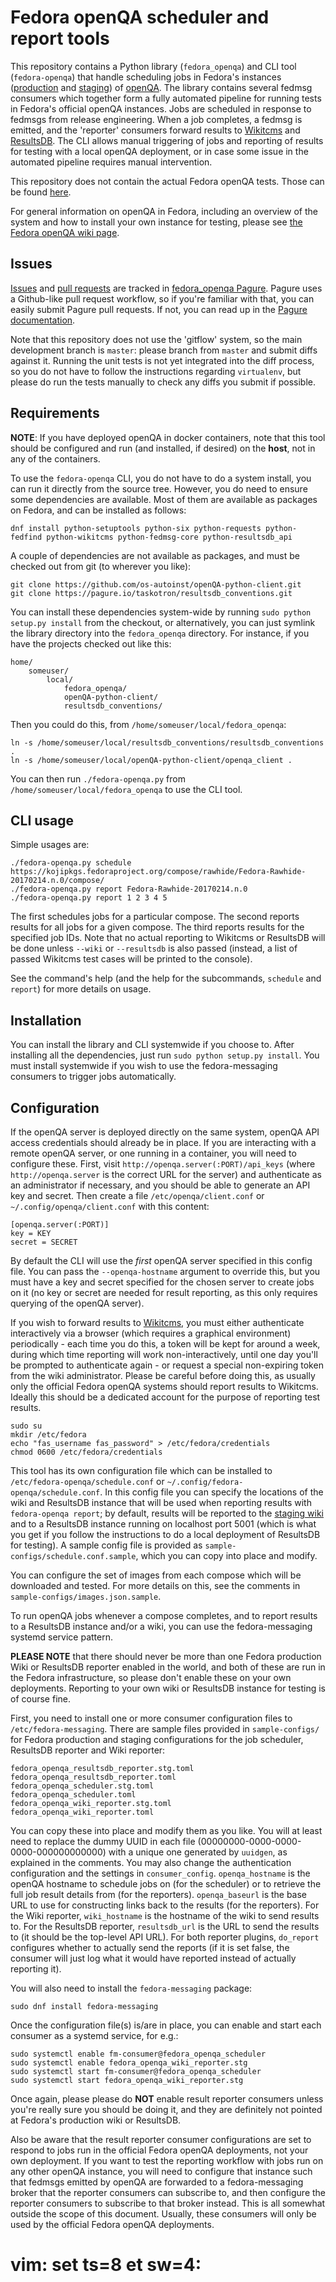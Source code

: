 Fedora openQA scheduler and report tools
========================================

This repository contains a Python library (`fedora_openqa`) and CLI tool (`fedora-openqa`) that handle scheduling jobs in Fedora's instances ([production](https://openqa.fedoraproject.org) and [staging](https://openqa.stg.fedoraproject.org)) of [openQA](http://open.qa/). The library contains several fedmsg consumers which together form a fully automated pipeline for running tests in Fedora's official openQA instances. Jobs are scheduled in response to fedmsgs from release engineering. When a job completes, a fedmsg is emitted, and the 'reporter' consumers forward results to [Wikitcms](https://fedoraproject.org/wiki/Wikitcms) and [ResultsDB](https://fedoraproject.org/wiki/ResultsDB). The CLI allows manual triggering of jobs and reporting of results for testing with a local openQA deployment, or in case some issue in the automated pipeline requires manual intervention.

This repository does not contain the actual Fedora openQA tests. Those can be found [here](https://pagure.io/fedora-qa/os-autoinst-distri-fedora).

For general information on openQA in Fedora, including an overview of the system and how to install your own instance for testing, please see [the Fedora openQA wiki page](https://fedoraproject.org/wiki/openQA).

Issues
------

[Issues](https://pagure.io/fedora-qa/fedora_openqa/issues) and [pull requests](https://pagure.io/fedora-qa/fedora_openqa/pull-requests) are tracked in [fedora_openqa Pagure](https://pagure.io/fedora-qa/fedora_openqa). Pagure uses a Github-like pull request workflow, so if you're familiar with that, you can easily submit Pagure pull requests. If not, you can read up in the [Pagure documentation](https://docs.pagure.org/pagure/usage/index.html).

Note that this repository does not use the 'gitflow' system, so the main development branch is `master`: please branch from `master` and submit diffs against it. Running the unit tests is not yet integrated into the diff process, so you do not have to follow the instructions regarding `virtualenv`, but please do run the tests manually to check any diffs you submit if possible.

Requirements
------------

**NOTE**: If you have deployed openQA in docker containers, note that this tool should be configured and run (and installed, if desired) on the **host**, not in any of the containers.

To use the `fedora-openqa` CLI, you do not have to do a system install, you can run it directly from the source tree. However, you do need to ensure some dependencies are available. Most of them are available as packages on Fedora, and can be installed as follows:

    dnf install python-setuptools python-six python-requests python-fedfind python-wikitcms python-fedmsg-core python-resultsdb_api

A couple of dependencies are not available as packages, and must be checked out from git (to wherever you like):

    git clone https://github.com/os-autoinst/openQA-python-client.git
    git clone https://pagure.io/taskotron/resultsdb_conventions.git

You can install these dependencies system-wide by running `sudo python setup.py install` from the checkout, or alternatively, you can just symlink the library directory into the `fedora_openqa` directory. For instance, if you have the projects checked out like this:

    home/
        someuser/
            local/
                fedora_openqa/
                openQA-python-client/
                resultsdb_conventions/

Then you could do this, from `/home/someuser/local/fedora_openqa`:

    ln -s /home/someuser/local/resultsdb_conventions/resultsdb_conventions .
    ln -s /home/someuser/local/openQA-python-client/openqa_client .

You can then run `./fedora-openqa.py` from `/home/someuser/local/fedora_openqa` to use the CLI tool.

CLI usage
---------

Simple usages are:

    ./fedora-openqa.py schedule https://kojipkgs.fedoraproject.org/compose/rawhide/Fedora-Rawhide-20170214.n.0/compose/
    ./fedora-openqa.py report Fedora-Rawhide-20170214.n.0
    ./fedora-openqa.py report 1 2 3 4 5

The first schedules jobs for a particular compose. The second reports results for all jobs for a given compose. The third reports results for the specified job IDs. Note that no actual reporting to Wikitcms or ResultsDB will be done unless `--wiki` or `--resultsdb` is also passed (instead, a list of passed Wikitcms test cases will be printed to the console).

See the command's help (and the help for the subcommands, `schedule` and `report`) for more details on usage.

Installation
------------

You can install the library and CLI systemwide if you choose to. After installing all the dependencies, just run `sudo python setup.py install`. You must install systemwide if you wish to use the fedora-messaging consumers to trigger jobs automatically.

Configuration
-------------

If the openQA server is deployed directly on the same system, openQA API access credentials should already be in place. If you are interacting with a remote openQA server, or one running in a container, you will need to configure these. First, visit `http://openqa.server(:PORT)/api_keys` (where `http://openqa.server` is the correct URL for the server) and authenticate as an administrator if necessary, and you should be able to generate an API key and secret. Then create a file `/etc/openqa/client.conf` or `~/.config/openqa/client.conf` with this content:

    [openqa.server(:PORT)]
    key = KEY
    secret = SECRET

By default the CLI will use the *first* openQA server specified in this config file. You can pass the `--openqa-hostname` argument to override this, but you must have a key and secret specified for the chosen server to create jobs on it (no key or secret are needed for result reporting, as this only requires querying of the openQA server).

If you wish to forward results to [Wikitcms](https://fedoraproject.org/wiki/Wikitcms), you must either authenticate interactively via a browser (which requires a graphical environment) periodically - each time you do this, a token will be kept for around a week, during which time reporting will work non-interactively, until one day you'll be prompted to authenticate again - or request a special non-expiring token from the wiki administrator. Please be careful before doing this, as usually only the official Fedora openQA systems should report results to Wikitcms. Ideally this should be a dedicated account for the purpose of reporting test results.

    sudo su
    mkdir /etc/fedora
    echo "fas_username fas_password" > /etc/fedora/credentials
    chmod 0600 /etc/fedora/credentials

This tool has its own configuration file which can be installed to `/etc/fedora-openqa/schedule.conf` or `~/.config/fedora-openqa/schedule.conf`. In this config file you can specify the locations of the wiki and ResultsDB instance that will be used when reporting results with `fedora-openqa report`; by default, results will be reported to the [staging wiki](https://stg.fedoraproject.org/wiki/) and to a ResultsDB instance running on localhost port 5001 (which is what you get if you follow the instructions to do a local deployment of ResultsDB for testing). A sample config file is provided as `sample-configs/schedule.conf.sample`, which you can copy into place and modify.

You can configure the set of images from each compose which will be downloaded and tested. For more details on this, see the comments in `sample-configs/images.json.sample`.

To run openQA jobs whenever a compose completes, and to report results to a ResultsDB instance and/or a wiki, you can use the fedora-messaging systemd service pattern.

**PLEASE NOTE** that there should never be more than one Fedora production Wiki or ResultsDB reporter enabled in the world, and both of these are run in the Fedora infrastructure, so please don't enable these on your own deployments. Reporting to your own wiki or ResultsDB instance for testing is of course fine.

First, you need to install one or more consumer configuration files to `/etc/fedora-messaging`. There are sample files provided in `sample-configs/` for Fedora production and staging configurations for the job scheduler, ResultsDB reporter and Wiki reporter:

    fedora_openqa_resultsdb_reporter.stg.toml
    fedora_openqa_resultsdb_reporter.toml
    fedora_openqa_scheduler.stg.toml
    fedora_openqa_scheduler.toml
    fedora_openqa_wiki_reporter.stg.toml
    fedora_openqa_wiki_reporter.toml

You can copy these into place and modify them as you like. You will at least need to replace the dummy UUID in each file (00000000-0000-0000-0000-000000000000) with a unique one generated by `uuidgen`, as explained in the comments. You may also change the authentication configuration and the settings in `consumer_config`. `openqa_hostname` is the openQA hostname to schedule jobs on (for the scheduler) or to retrieve the full job result details from (for the reporters). `openqa_baseurl` is the base URL to use for constructing links back to the results (for the reporters). For the Wiki reporter, `wiki_hostname` is the hostname of the wiki to send results to. For the ResultsDB reporter, `resultsdb_url` is the URL to send the results to (it should be the top-level API URL). For both reporter plugins, `do_report` configures whether to actually send the reports (if it is set false, the consumer will just log what it would have reported instead of actually reporting it).

You will also need to install the `fedora-messaging` package:

    sudo dnf install fedora-messaging

Once the configuration file(s) is/are in place, you can enable and start each consumer as a systemd service, for e.g.:

    sudo systemctl enable fm-consumer@fedora_openqa_scheduler
    sudo systemctl enable fedora_openqa_wiki_reporter.stg
    sudo systemctl start fm-consumer@fedora_openqa_scheduler
    sudo systemctl start fedora_openqa_wiki_reporter.stg

Once again, please please do **NOT** enable result reporter consumers unless you're really sure you should be doing it, and they are definitely not pointed at Fedora's production wiki or ResultsDB.

Also be aware that the result reporter consumer configurations are set to respond to jobs run in the official Fedora openQA deployments, not your own deployment. If you want to test the reporting workflow with jobs run on any other openQA instance, you will need to configure that instance such that fedmsgs emitted by openQA are forwarded to a fedora-messaging broker that the reporter consumers can subscribe to, and then configure the reporter consumers to subscribe to that broker instead. This is all somewhat outside the scope of this document. Usually, these consumers will only be used by the official Fedora openQA deployments.

# vim: set ts=8 et sw=4:
